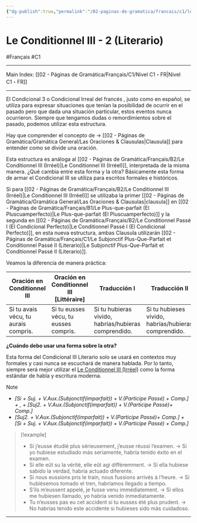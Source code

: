 ```yaml
---
{"dg-publish":true,"permalink":"/02-paginas-de-gramatica/francais/c1/le-conditionnel-iii-2-literario/"}
---
```


# Le Conditionnel III - 2 (Literario)
#Français #C1
___
Main Index: [[02 - Páginas de Gramática/Français/C1/Nivel C1・FR\|Nivel C1・FR]]
___
El Condicional 3 o Condicional Irreal del francés , justo como en español, se utiliza para expresar situaciones que tenían la posibilidad de ocurrir en el pasado pero que dada una situación particular, estos eventos nunca ocurrieron. Siempre que tengamos dudas o remordimientos sobre el pasado, podemos utilizar esta estructura.

Hay que comprender el concepto de → [[02 - Páginas de Gramática/Gramática General/Las Oraciones & Clausulas\|Clausula]] para entender como se divide una oración.

Esta estructura es análoga al [[02 - Páginas de Gramática/Français/B2/Le Conditionnel III (Irréel)\|Le Conditionnel III (Irréel)]], interpretada de la misma manera. ¿Qué cambia entre esta forma y la otra? Básicamente esta forma de armar el Condicional III se utiliza para escritos formales e históricos.

Si para [[02 - Páginas de Gramática/Français/B2/Le Conditionnel III (Irréel)\|Le Conditionnel III (Irréel)]] se utilizaba la primer [[02 - Páginas de Gramática/Gramática General/Las Oraciones & Clausulas\|clausula]] en [[02 - Páginas de Gramática/Français/B1/Le Plus-que-parfait (El Pluscuamperfecto)\|Le Plus-que-parfait (El Pluscuamperfecto)]] y la segunda en [[02 - Páginas de Gramática/Français/B2/Le Conditionnel Passé I (El Condicional Perfecto)\|Le Conditionnel Passé I (El Condicional Perfecto)]], en esta nueva estructura, ambas Clausula utilizarán [[02 - Páginas de Gramática/Français/C1/Le Subjonctif Plus-Que-Parfait et Conditionnel Passé II (Literario)\|Le Subjonctif Plus-Que-Parfait et Conditionnel Passé II (Literario)]].

Veamos la diferencia de manera práctica:

| Oración en Conditionnel III          | Oración en Conditionnel III [Littéraire] | Traducción I                                         | Traducción II                                        |
| ------------------------------------ | ---------------------------------------- | ---------------------------------------------------- | ---------------------------------------------------- |
| Si tu avais vécu, tu aurais compris. | Si tu eusses vécu, tu eusses compris.    | Si tu hubieras vivido, habrías/hubieras comprendido. | Si tu hubieses vivido, habrías/hubieras comprendido. |
**¿Cuándo debo usar una forma sobre la otra?**

Esta forma del Condicional III Literario solo se usará en contextos muy formales y casi nunca se escuchará de manera hablada. Por lo tanto, siempre será mejor utilizar el [Le Conditionnel III (Irréel)](https://www.notion.so/Le-Conditionnel-III-Irr-el-175c735233c9816d9809e419a8ccea2e?pvs=21) como la forma estándar de habla y escritura moderna.

> [!NOTE]
> 
> - _[Si + Suj. + V.Aux.(Subjonctif(imparfait)) + V.(Participe Passé) + Comp.] + , + [Suj2. + V.Aux.(Subjonctif(imparfait)) + V.(Participe Passé)+ Comp.]_
> - _[Suj2. + V.Aux.(Subjonctif(imparfait)) + V.(Participe Passé)+ Comp.] + [Si + Suj. + V.Aux.(Subjonctif(imparfait)) + V.(Participe Passé) + Comp.]_

> [!example]
> 
> - Si j’eusse étudié plus sérieusement, j’eusse réussi l’examen. → Si yo hubiese estudiado más seriamente, habría tenido éxito en el examen.
> - Si elle eût su la vérité, elle eût agi différemment. → Si ella hubiese sabido la verdad, habría actuado diferente.
> - Si nous eussions pris le train, nous fussions arrivés à l’heure. → Si hubiésemos tomado el tren, habríamos llegado a tiempo.
> - S’ils m’eussent appelé, je fusse venu immédiatement. → Si ellos me hubiesen llamado, yo habría venido inmediatamente.
> - Tu n’eusses pas eu cet accident si tu eusses été plus prudent. → No habrías tenido este accidente si hubieses sido más cuidadoso.


___